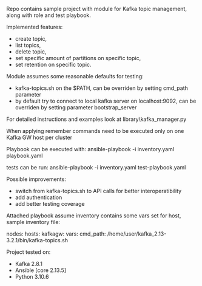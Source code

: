 Repo contains sample project with module for Kafka topic management, along with role and test playbook.

Implemented features:
- create topic, 
- list topics, 
- delete topic, 
- set specific amount of partitions on specific topic, 
- set retention on specific topic. 

Module assumes some reasonable defaults for testing:
- kafka-topics.sh on the $PATH, can be overriden by setting cmd_path parameter
- by default try to connect to local kafka server on localhost:9092, can be overriden by setting parameter bootstrap_server

For detailed instructions and examples look at library\kafka_manager.py

When applying remember commands need to be executed only on one Kafka GW host per cluster

Playbook can be executed with:
ansible-playbook -i inventory.yaml playbook.yaml

tests can be run:
ansible-playbook -i inventory.yaml test-playbook.yaml

Possible improvements:
- switch from kafka-topics.sh to API calls for better interoperatibility
- add authentication
- add better testing coverage

Attached playbook assume inventory contains some vars set for host, sample inventory file:

nodes:
  hosts:
    kafkagw:
  vars:
    cmd_path: /home/user/kafka_2.13-3.2.1/bin/kafka-topics.sh

Project tested on:
- Kafka 2.8.1
- Ansible [core 2.13.5]
- Python 3.10.6 
